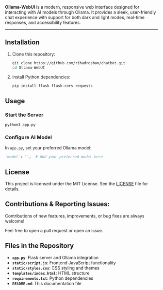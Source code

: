 **Ollama-WebUI** is a modern, responsive web interface designed for interacting with AI models through Ollama. It provides a sleek, user-friendly chat experience with support for both dark and light modes, real-time responses, and accessibility features.

---
## **Installation**
1. Clone this repository:
   ```bash
   git clone https://github.com/rihadroshan/chatbot.git
   cd Ollama-WebUI
   ```

2. Install Python dependencies:
   ```bash
   pip install flask flask-cors requests
   ```

## **Usage**
### Start the Server
```bash
python3 app.py
```

### Configure AI Model
In `app.py`, set your preferred Ollama model:
```python
'model': '',  # Add your preferred model here
```

## **License**
This project is licensed under the MIT License. See the [LICENSE](LICENSE) file for details.

## **Contributions & Reporting Issues:**

Contributions of new features, improvements, or bug fixes are always welcome!

Feel free to open a pull request or open an issue.

## **Files in the Repository**
- **`app.py`**: Flask server and Ollama integration
- **`static/script.js`**: Frontend JavaScript functionality
- **`static/styles.css`**: CSS styling and themes
- **`templates/index.html`**: HTML structure
- **`requirements.txt`**: Python dependencies
- **`README.md`**: This documentation file
